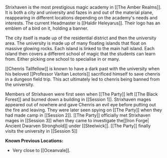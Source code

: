 Strixhaven is the most prestigious magic academy in [[The Amber Realms]]. It is both a city and university and fazes in and out of the material plane, reappearing in different locations depending on the academy's needs and interests. The current Headmaster is [[Haldir Heleyarus]]. Their logo has an emblem of a bird on it, holding a banner. 

The city itself is made up of the residential district and then the university area. The university is made up of many floating islands that float on massive glowing rocks. Each island is linked to the main hall island. Each island then covers a different school of magic that the students can learn from. Either picking one school to specialise in or many. 

[[Chenris Tallfellow]] is known to have a dark past with the university when his beloved [[Professor Varitan Leotoris]] sacrificed himself to save chenris in a dungeon field trip. This act ultimately led to chenris being banned from the university. 

Members of Strixhaven were first seen when [[The Party]] left [[The Black Forest]] and burned down a building in [[Session 1]]. Strixhaven mages appeared out of nowhere and gave Chenris an evil eye before putting out the fire and leaving. They were later seen spying on [[The Party]] when they had made camp in [[Session 2]]. [[The Party]] officially met Strixhaven mages in [[Session 3]] when they came to investigate the[[Iron Forge| Ancient Dwarven Stronghold]] under [[Steelwick]]. [[The Party]] finally visits the university in [[Session 5]]

**Known Previous Locations:**
- Very close to [[Oceanvale]].
